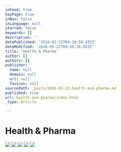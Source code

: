 ```yaml
---
inFeed: true
hasPage: true
inNav: false
inLanguage: null
starred: false
keywords: []
description: ''
datePublished: '2016-02-22T04:10:59.435Z'
dateModified: '2016-02-22T04:10:38.953Z'
title: 'Health & Pharma'
author: []
authors: []
publisher:
  name: null
  domain: null
  url: null
  favicon: null
sourcePath: _posts/2016-02-22-health-and-pharma.md
published: true
url: health-and-pharma/index.html
_type: Article

---
```

# Health & Pharma
![](https://the-grid-user-content.s3-us-west-2.amazonaws.com/8958dcd4-cc90-488d-a558-cfbac4e3aa4a.jpg)
![](https://the-grid-user-content.s3-us-west-2.amazonaws.com/af187534-4d9c-4499-a12e-c5158deb9e76.jpg)
![](https://the-grid-user-content.s3-us-west-2.amazonaws.com/9957d1b2-5d29-416a-8ad6-c56d04628f8e.jpg)
![](https://the-grid-user-content.s3-us-west-2.amazonaws.com/74f8e362-bac9-4bb3-a53b-e46dc33a1a94.jpg)
![](https://the-grid-user-content.s3-us-west-2.amazonaws.com/7066c159-6d28-4a9e-a023-ed0882da0566.jpg)